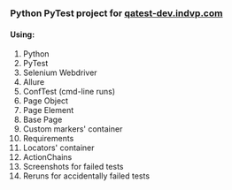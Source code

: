 ### Python PyTest project for [qatest-dev.indvp.com](https://qatest-dev.indvp.com/)
#### Using:
1. Python
2. PyTest
3. Selenium Webdriver
4. Allure
5. ConfTest (cmd-line runs)
6. Page Object
7. Page Element
8. Base Page
9. Custom markers' container
10. Requirements
11. Locators' container
12. ActionChains
13. Screenshots for failed tests
14. Reruns for accidentally failed tests